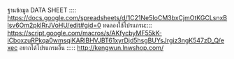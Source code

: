 ฐานข้อมูล DATA SHEET :::: https://docs.google.com/spreadsheets/d/1C21Ne5IoCM3bxCjmOtKGCLsnxBlsv6Om2pklRrJVoHU/edit#gid=0
ทดลองใช้โปรแกรม:::: https://script.google.com/macros/s/AKfycbyMF55kK-iCboxzuRPkqa0wmsqiKARlBHVJBT61xyrDjd5hsgBUYsJrgiz3ngK547zD_Q/exec
อยากได้โปรแกรมอื่น ::::: http://kengwun.lnwshop.com/
